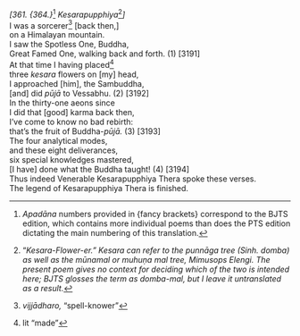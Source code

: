 *\[361. {364.}*[^1] *Kesarapupphiya*[^2]*\]*  
I was a sorcerer[^3] \[back then,\]  
on a Himalayan mountain.  
I saw the Spotless One, Buddha,  
Great Famed One, walking back and forth. (1) \[3191\]  
At that time I having placed[^4]  
three *kesara* flowers on \[my\] head,  
I approached \[him\], the Sambuddha,  
\[and\] did *pūjā* to Vessabhu. (2) \[3192\]  
In the thirty-one aeons since  
I did that \[good\] karma back then,  
I’ve come to know no bad rebirth:  
that’s the fruit of Buddha-*pūjā.* (3) \[3193\]  
The four analytical modes,  
and these eight deliverances,  
six special knowledges mastered,  
\[I have\] done what the Buddha taught! (4) \[3194\]  
Thus indeed Venerable Kesarapupphiya Thera spoke these verses.  
The legend of Kesarapupphiya Thera is finished.  
[^1]: *Apadāna* numbers provided in {fancy brackets} correspond to the
    BJTS edition, which contains more individual poems than does the PTS
    edition dictating the main numbering of this translation.  
[^2]: “*Kesara-*Flower-er.” *Kesara* can refer to the *punnāga* tree
    (Sinh. *domba*) as well as the *mūnamal* or *muhuṇa mal* tree,
    Mimusops Elengi. The present poem gives no context for deciding
    which of the two is intended here; BJTS glosses the term as
    *domba-mal,* but I leave it untranslated as a result*.*  
[^3]: *vijjādharo,* “spell-knower”  
[^4]: lit “made”
